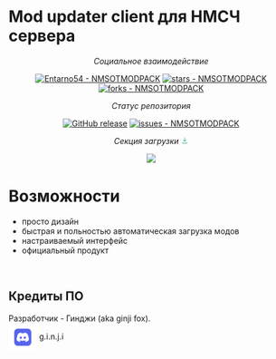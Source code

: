 # Mod updater client для НМСЧ сервера

<div align="center">
<i>Социальное взаимодействие</i>

<a href="https://github.com/Entarno54/NMSOTMODPACK" title="Go to GitHub repo"><img src="https://img.shields.io/static/v1?label=Entarno54&message=NMSOTMODPACK&color=cyan&logo=github" alt="Entarno54 - NMSOTMODPACK"></a>
<a href="https://github.com/Entarno54/NMSOTMODPACK"><img src="https://img.shields.io/github/stars/Entarno54/NMSOTMODPACK?style=social" alt="stars - NMSOTMODPACK"></a>
<a href="https://github.com/Entarno54/NMSOTMODPACK"><img src="https://img.shields.io/github/forks/Entarno54/NMSOTMODPACK?style=social" alt="forks - NMSOTMODPACK"></a>
</div>

<div align="center">
<i>Статус репозитория</i>

<a href="https://github.com/Entarno54/NMSOTMODPACK/releases/"><img src="https://img.shields.io/github/release/Entarno54/NMSOTMODPACK?include_prereleases=&sort=semver&color=cyan" alt="GitHub release"></a>
<a href="https://github.com/Entarno54/NMSOTMODPACK/issues"><img src="https://img.shields.io/github/issues/Entarno54/NMSOTMODPACK" alt="issues - NMSOTMODPACK"></a>
</div>
<div align="center">
<i>Секция загрузки</i> <img src="src/dwnld.png", width="13">

<a href="https://drive.google.com/file/d/1lMWHZm-4tVLd-B7rI-tNTdVPDAuarvmK/view?usp=sharing"><img src="https://img.shields.io/badge/-Скачать-2ea44f?style=for-the-badge"></a>
</div>

# Возможности

- просто дизайн
- быстрая и польностью автоматическая загрузка модов
- настраиваемый интерфейс
- официальный продукт

<br>

## Кредиты ПО
<div>Разработчик - Гинджи (aka ginji fox).</div>
<div align="left">
<img src="src/ds.png", height="50px", width="50px", align="center", vertical-align="center"> <i, align="top", position="absolute">g.i.n.j.i</i>
</div>
